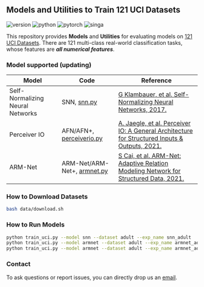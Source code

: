 ## Models and Utilities to Train 121 UCI Datasets

![version](https://img.shields.io/badge/version-v2.9-green)
![python](https://img.shields.io/badge/python-3.8.3-blue)
![pytorch](https://img.shields.io/badge/pytorch-1.6.0-brightgreen)
![singa](https://img.shields.io/badge/singa-3.1.0-orange)

This repository provides **Models** and **Utilities** for evaluating models on [121 UCI Datasets](https://jmlr.org/papers/volume15/delgado14a/delgado14a.pdf).
There are 121 multi-class real-world classification tasks, whose features are ***all numerical features***.

### Model supported (updating)

| Model |  Code | Reference |
|-------|-----|-----------|
| Self-Normalizing Neural Networks | SNN, [snn.py](https://github.com/nusdbsystem/ARM-Net/blob/uci_ray/models/snn.py) | [G Klambauer, et al. Self-Normalizing Neural Networks, 2017.](https://arxiv.org/pdf/1706.02515.pdf) |
| Perceiver IO | AFN/AFN+, [perceiverio.py](https://github.com/nusdbsystem/ARM-Net/blob/uci_ray/models/perceiverio.py) | [A. Jaegle, et al. Perceiver IO: A General Architecture for Structured Inputs & Outputs, 2021.](https://arxiv.org/pdf/2107.14795.pdf) |
| ARM-Net | ARM-Net/ARM-Net+, [armnet.py](https://github.com/nusdbsystem/ARM-Net/blob/uci_ray/models/armnet.py) | [S Cai, et al. ARM-Net: Adaptive Relation Modeling Network for Structured Data, 2021.](https://dl.acm.org/doi/10.1145/3448016.3457321) |

### How to Download Datasets

```sh
bash data/download.sh
```

### How to Run Models

```sh
python train_uci.py --model snn --dataset adult --exp_name snn_adult
python train_uci.py --model armnet --dataset adult --exp_name armnet_adult
python train_uci.py --model armnet --dataset adult --exp_name armnet_adult
```


### Contact
To ask questions or report issues, you can directly drop us an [email](mailto:shaofeng@comp.nus.edu.sg).